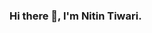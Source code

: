 ### Hi there 👋, I'm Nitin Tiwari.

<!--
**NSTiwari/NSTiwari** is a ✨ _special_ ✨ repository because its `README.md` (this file) appears on your GitHub profile.



- 🔭 I’m currently a final year undergraduate in Information Technology.
- 🌱 Exploring Deep Learning and Computer Vision.
- 👯 I’m a Coursera beta-tester and test some really exciting courses before they are released to the public. 
- 💬 I'm also a technical writer and have written some blogs on TensorFlow and YOLOv3. Some of my blogs have been published by Analytics Vidhya on [Medium](https://medium.com/@tiwarinitin1999).
- 📫 If you think I can help you, connect with me on [LinkedIn](https://www.linkedin.com/in/tiwari-nitin/).

